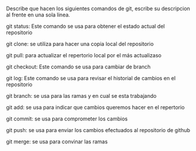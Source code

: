 Describe que hacen los siguientes comandos de git, escribe su descripcion al frente en una sola linea.

git status: Este comando se usa para obtener el estado actual del repositorio

git clone: se utiliza para hacer una copia local del repositorio

git pull: para actualizar el repertorio local por el más actualizaso

git checkout: Este comando se usa para cambiar de branch

git log: Este comando se usa para revisar el historial de cambios en el repositorio

git branch: se usa para las ramas y en cual se esta trabajando

git add: se usa para indicar que cambios queremos hacer en el repertorio

git commit: se usa para comprometer los cambios 

git push: se usa para enviar los cambios efectuados al repositorio de github

git merge: se usa para convinar las ramas 

